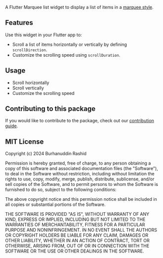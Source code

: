 A Flutter Marquee list widget to display a list of items in
a [marquee style](https://en.wikipedia.org/wiki/Marquee_element).

## Features

Use this widget in your Flutter app to:

- Scroll a list of items horizontally or vertically by defining `scrollDirection`.
- Customize the scrolling speed using `scrollDuration`.

## Usage

- Scroll horizontally
- Scroll vertically
- Customize the scrolling speed

## Contributing to this package

If you would like to contribute to the package, check out
our [contribution guide](https://github.com/burhanrashid52/marquee_list/blob/main/CONTRIBUTION.md).

## MIT License

Copyright (c) 2024 Burhanuddin Rashid

Permission is hereby granted, free of charge, to any person obtaining a copy
of this software and associated documentation files (the "Software"), to deal
in the Software without restriction, including without limitation the rights
to use, copy, modify, merge, publish, distribute, sublicense, and/or sell
copies of the Software, and to permit persons to whom the Software is
furnished to do so, subject to the following conditions:

The above copyright notice and this permission notice shall be included in all
copies or substantial portions of the Software.

THE SOFTWARE IS PROVIDED "AS IS", WITHOUT WARRANTY OF ANY KIND, EXPRESS OR
IMPLIED, INCLUDING BUT NOT LIMITED TO THE WARRANTIES OF MERCHANTABILITY,
FITNESS FOR A PARTICULAR PURPOSE AND NONINFRINGEMENT. IN NO EVENT SHALL THE
AUTHORS OR COPYRIGHT HOLDERS BE LIABLE FOR ANY CLAIM, DAMAGES OR OTHER
LIABILITY, WHETHER IN AN ACTION OF CONTRACT, TORT OR OTHERWISE, ARISING FROM,
OUT OF OR IN CONNECTION WITH THE SOFTWARE OR THE USE OR OTHER DEALINGS IN THE
SOFTWARE.

